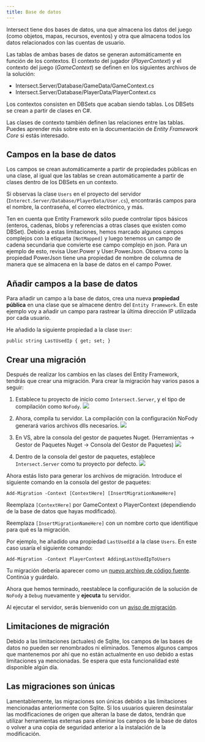 ```yaml
---
title: Base de datos
---
```


Intersect tiene dos bases de datos, una que almacena los datos del juego (como objetos, mapas, recursos, eventos) y otra que almacena todos los datos relacionados con las cuentas de usuario.

Las tablas de ambas bases de datos se generan automáticamente en función de los contextos. El contexto del jugador (_PlayerContext_) y el contexto del juego (_GameContext_) se definen en los siguientes archivos de la solución:

- Intersect.Server/Database/GameData/GameContext.cs
- Intersect.Server/Database/PlayerData/PlayerContext.cs

Los contextos consisten en DBSets que acaban siendo tablas. Los DBSets se crean a partir de clases en C#.

Las clases de contexto también definen las relaciones entre las tablas. Puedes aprender más sobre esto en la documentación de _Entity Framework Core_ si estás interesado.

## Campos en la base de datos

Los campos se crean automáticamente a partir de propiedades públicas en una clase, al igual que las tablas se crean automáticamente a partir de clases dentro de los DBSets en un contexto.

Si observas la clase `Users` en el proyecto del servidor (`Interect.Server/Database/PlayerData/User.cs`), encontrarás campos para el nombre, la contraseña, el correo electrónico, y más.

Ten en cuenta que Entity Framework sólo puede controlar tipos básicos (enteros, cadenas, blobs y referencias a otras clases que existen como DBSet). Debido a estas limitaciones, hemos marcado algunos campos complejos con la etiqueta `[NotMapped]` y luego tenemos un campo de cadena secundaria que convierte ese campo complejo en json. Para un ejemplo de esto, revisa User.Power y User.PowerJson. Observa como la propiedad PowerJson tiene una propiedad de nombre de columna de manera que se almacena en la base de datos en el campo Power.

## Añadir campos a la base de datos

Para añadir un campo a la base de datos, crea una nueva **propiedad pública** en una clase que se almacene dentro del `Entity Framework`. En este ejemplo voy a añadir un campo para rastrear la última dirección IP utilizada por cada usuario.

He añadido la siguiente propiedad a la clase `User`:

```
public string LastUsedIp { get; set; }
```

## Crear una migración

Después de realizar los cambios en las clases del Entity Framework, tendrás que crear una migración. Para crear la migración hay varios pasos a seguir:

1. Establece tu proyecto de inicio como `Intersect.Server`, y el tipo de compilación como `NoFody`.
   ![](https://www.ascensiongamedev.com/resources/filehost/13a8de43d24b7595cacb37c5c99c65f1.png)

2. Ahora, compila tu servidor. La compilación con la configuración NoFody generará varios archivos dlls necesarios.
   ![](https://www.ascensiongamedev.com/resources/filehost/73271e21395e697efb06cf7d28f0f14d.png)

3. En VS, abre la consola del gestor de paquetes Nuget. (Herramientas -> Gestor de Paquetes Nuget -> Consola del Gestor de Paquetes)
   ![](https://www.ascensiongamedev.com/resources/filehost/c51298fbaf5e35a654b43c915ab5375f.png)

4. Dentro de la consola del gestor de paquetes, establece `Intersect.Server` como tu proyecto por defecto.
   ![](https://www.ascensiongamedev.com/resources/filehost/2eea276e85b6258c5b844f392acdfd15.png)

Ahora estás listo para generar los archivos de migración. Introduce el siguiente comando en la consola del gestor de paquetes:

```
Add-Migration -Context [ContextHere] [InsertMigrationNameHere]
```

Reemplaza `[ContextHere]` por GameContext o PlayerContext (dependiendo de la base de datos que hayas modificado).

Reemplaza `[InsertMigrationNameHere]` con un nombre corto que identifique para qué es la migración.

Por ejemplo, he añadido una propiedad `LastUsedId` a la clase `Users`. En este caso usaría el siguiente comando:

```
Add-Migration -Context PlayerContext AddingLastUsedIpToUsers
```

Tu migración debería aparecer como un [nuevo archivo de código fuente](https://www.ascensiongamedev.com/resources/filehost/500983d59ef1b372947c3c2e9ff5aa47.png). Continúa y guárdalo.

Ahora que hemos terminado, reestablece la configuración de la solución de `NoFody` a `Debug` nuevamente y **ejecuta** tu servidor.

Al ejecutar el servidor, serás bienvenido con un [aviso de migración](https://www.ascensiongamedev.com/resources/filehost/a0eca1c08ed9ad5b5324ef4502cded49.png).

## Limitaciones de migración

Debido a las limitaciones (actuales) de Sqlite, los campos de las bases de datos no pueden ser renombrados ni eliminados. Tenemos algunos campos que mantenemos por ahí que no están actualmente en uso debido a estas limitaciones ya mencionadas. Se espera que esta funcionalidad esté disponible algún día.

## Las migraciones son únicas

Lamentablemente, las migraciones son únicas debido a las limitaciones mencionadas anteriormente con Sqlite. Si los usuarios quieren desinstalar las modificaciones de origen que alteran la base de datos, tendrán que utilizar herramientas externas para eliminar los campos de la base de datos o volver a una copia de seguridad anterior a la instalación de la modificación.
